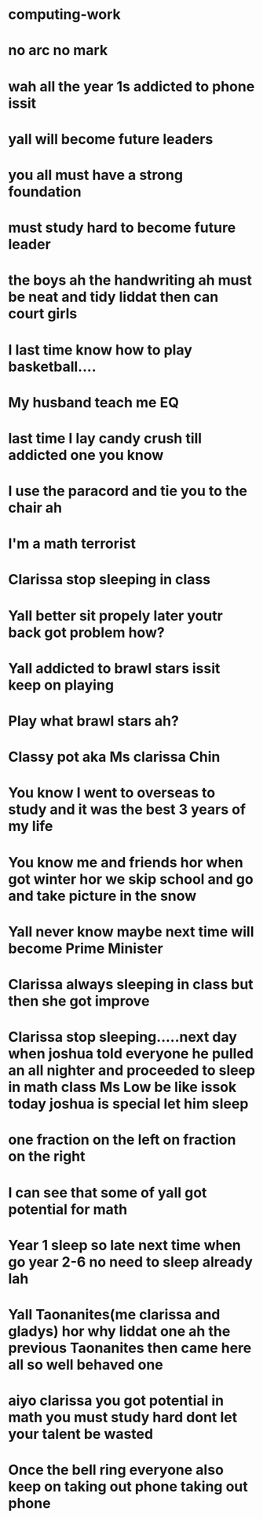 # computing-work
# no arc no mark
# wah all the year 1s addicted to phone issit
# yall will become future leaders
# you all must have a strong foundation
# must study hard to become future leader
# the boys ah the handwriting ah must be neat and tidy liddat then can court girls
# I last time know how to play basketball....
# My husband teach me EQ
# last time I lay candy crush till addicted one you know 
# I use the paracord and tie you to the chair ah 
# I'm a math terrorist 
# Clarissa stop sleeping in class
# Yall better sit propely later youtr back got problem how?
# Yall addicted to brawl stars issit keep on playing 
# Play what brawl stars ah?
# Classy pot aka Ms clarissa Chin
# You know I went to overseas to study and it was the best 3 years of my life 
# You know me and friends hor when got winter hor we skip school and go and take picture in the snow 
# Yall never know maybe next time will become Prime Minister
# Clarissa always sleeping in class but then she got improve
# Clarissa stop sleeping.....next day when joshua told everyone he pulled an all nighter and proceeded to sleep in math class Ms Low be like issok today joshua is special let him sleep
# one fraction on the left on fraction on the right 
# I can see that some of yall got potential for math
# Year 1 sleep so late next time when go year 2-6 no need to sleep already lah
# Yall Taonanites(me clarissa and gladys) hor why liddat one ah the previous Taonanites then came here all so well behaved one 
# aiyo clarissa you got potential in math you must study hard dont let your talent be wasted 
# Once the bell ring everyone also keep on taking out phone taking out phone 
# 
